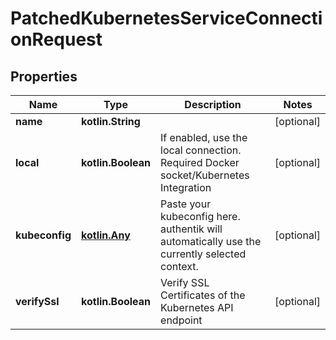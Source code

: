 
# PatchedKubernetesServiceConnectionRequest

## Properties
Name | Type | Description | Notes
------------ | ------------- | ------------- | -------------
**name** | **kotlin.String** |  |  [optional]
**local** | **kotlin.Boolean** | If enabled, use the local connection. Required Docker socket/Kubernetes Integration |  [optional]
**kubeconfig** | [**kotlin.Any**](.md) | Paste your kubeconfig here. authentik will automatically use the currently selected context. |  [optional]
**verifySsl** | **kotlin.Boolean** | Verify SSL Certificates of the Kubernetes API endpoint |  [optional]



